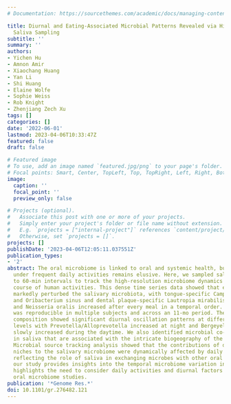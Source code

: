 ```yaml
---
# Documentation: https://sourcethemes.com/academic/docs/managing-content/

title: Diurnal and Eating-Associated Microbial Patterns Revealed via High-Frequency
  Saliva Sampling
subtitle: ''
summary: ''
authors:
- Yichen Hu
- Amnon Amir
- Xiaochang Huang
- Yan Li
- Shi Huang
- Elaine Wolfe
- Sophie Weiss
- Rob Knight
- Zhenjiang Zech Xu
tags: []
categories: []
date: '2022-06-01'
lastmod: 2023-04-06T10:33:47Z
featured: false
draft: false

# Featured image
# To use, add an image named `featured.jpg/png` to your page's folder.
# Focal points: Smart, Center, TopLeft, Top, TopRight, Left, Right, BottomLeft, Bottom, BottomRight.
image:
  caption: ''
  focal_point: ''
  preview_only: false

# Projects (optional).
#   Associate this post with one or more of your projects.
#   Simply enter your project's folder or file name without extension.
#   E.g. `projects = ["internal-project"]` references `content/project/deep-learning/index.md`.
#   Otherwise, set `projects = []`.
projects: []
publishDate: '2023-04-06T12:05:11.037551Z'
publication_types:
- '2'
abstract: The oral microbiome is linked to oral and systemic health, but its fluctuation
  under frequent daily activities remains elusive. Here, we sampled saliva at 10-
  to 60-min intervals to track the high-resolution microbiome dynamics during the
  course of human activities. This dense time series data showed that eating activity
  markedly perturbed the salivary microbiota, with tongue-specific Campylobacter concisus
  and Oribacterium sinus and dental plaque-specific Lautropia mirabilis, Rothia aeria,
  and Neisseria oralis increased after every meal in a temporal order. The observation
  was reproducible in multiple subjects and across an 11-mo period. The microbiome
  composition showed significant diurnal oscillation patterns at different taxonomy
  levels with Prevotella/Alloprevotella increased at night and Bergeyella HMT 206/Haemophilus
  slowly increased during the daytime. We also identified microbial co-occurring patterns
  in saliva that are associated with the intricate biogeography of the oral microbiome.
  Microbial source tracking analysis showed that the contributions of distinct oral
  niches to the salivary microbiome were dynamically affected by daily activities,
  reflecting the role of saliva in exchanging microbes with other oral sites. Collectively,
  our study provides insights into the temporal microbiome variation in saliva and
  highlights the need to consider daily activities and diurnal factors in design of
  oral microbiome studies.
publication: '*Genome Res.*'
doi: 10.1101/gr.276482.121
---
```

